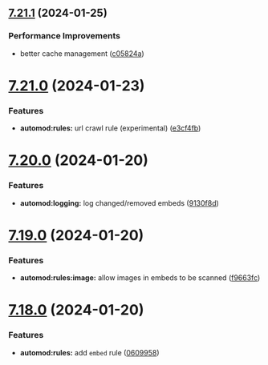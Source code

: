 ## [7.21.1](https://github.com/onesoft-sudo/sudobot/compare/v7.21.0...v7.21.1) (2024-01-25)


### Performance Improvements

* better cache management ([c05824a](https://github.com/onesoft-sudo/sudobot/commit/c05824afd9f7549d1530110059bbb6a1c51afd26))



# [7.21.0](https://github.com/onesoft-sudo/sudobot/compare/v7.20.0...v7.21.0) (2024-01-23)


### Features

* **automod:rules:** url crawl rule (experimental) ([e3cf4fb](https://github.com/onesoft-sudo/sudobot/commit/e3cf4fb5f04a91754678020d8826ebb5f94e404f))



# [7.20.0](https://github.com/onesoft-sudo/sudobot/compare/v7.19.0...v7.20.0) (2024-01-20)


### Features

* **automod:logging:** log changed/removed embeds ([9130f8d](https://github.com/onesoft-sudo/sudobot/commit/9130f8d147769046fdff193c4b802c3f336fcf00))



# [7.19.0](https://github.com/onesoft-sudo/sudobot/compare/v7.18.0...v7.19.0) (2024-01-20)


### Features

* **automod:rules:image:** allow images in embeds to be scanned ([f9663fc](https://github.com/onesoft-sudo/sudobot/commit/f9663fc128990dc1e7a5f971a5c7a68ac5b70f13))



# [7.18.0](https://github.com/onesoft-sudo/sudobot/compare/v7.17.0...v7.18.0) (2024-01-20)


### Features

* **automod:rules:** add `embed` rule ([0609958](https://github.com/onesoft-sudo/sudobot/commit/06099587c8f29338eb75a88163b6b4d27a4bc89f))



